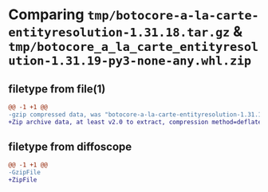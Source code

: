 # Comparing `tmp/botocore-a-la-carte-entityresolution-1.31.18.tar.gz` & `tmp/botocore_a_la_carte_entityresolution-1.31.19-py3-none-any.whl.zip`

## filetype from file(1)

```diff
@@ -1 +1 @@
-gzip compressed data, was "botocore-a-la-carte-entityresolution-1.31.18.tar", last modified: Thu Aug  3 01:14:34 2023, max compression
+Zip archive data, at least v2.0 to extract, compression method=deflate
```

## filetype from diffoscope

```diff
@@ -1 +1 @@
-GzipFile
+ZipFile
```

